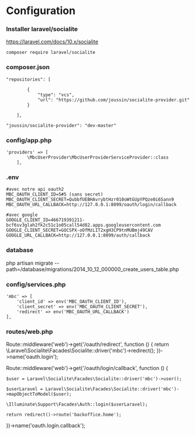 
# Configuration


### Installer laravel/socialite

https://laravel.com/docs/10.x/socialite

```
composer require laravel/socialite
```


### composer.json

```
"repositories": [

        {
            "type": "vcs",
            "url": "https://github.com/joussin/socialite-provider.git"
        }

    ],
```


```
"joussin/socialite-provider": "dev-master"
```

### config/app.php

```
'providers' => [
        \MbcUserProvider\MbcUserProviderServiceProvider::class
    ],
```

### .env

```
#avec notre api oauth2
MBC_OAUTH_CLIENT_ID=5#5 (sans secret)
MBC_OAUTH_CLIENT_SECRET=QubbfUEBHAvrybtHzr010oWtGUpYPQze0i6Sann9
MBC_OAUTH_URL_CALLBACK=http://127.0.0.1:8099/oauth/login/callback

#avec google
GOOGLE_CLIENT_ID=466719391211-bcf6sv3glah2fk2c51c1o05call54d82.apps.googleusercontent.com
GOOGLE_CLIENT_SECRET=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
GOOGLE_URL_CALLBACK=http://127.0.0.1:8099/auth/callback
```


### database


php artisan migrate --path=/database/migrations/2014_10_12_000000_create_users_table.php


### config/services.php

```
'mbc' => [
    'client_id' => env('MBC_OAUTH_CLIENT_ID'),
    'client_secret' => env('MBC_OAUTH_CLIENT_SECRET'),
    'redirect' => env('MBC_OAUTH_URL_CALLBACK')
],
```

###   routes/web.php



Route::middleware('web')->get('/oauth/redirect', function () {
return \Laravel\Socialite\Facades\Socialite::driver('mbc')->redirect();
})->name('oauth.login');

Route::middleware('web')->get('/oauth/login/callback', function () {

    $user = Laravel\Socialite\Facades\Socialite::driver('mbc')->user();

    $userLaravel = Laravel\Socialite\Facades\Socialite::driver('mbc')->mapObjectToModel($user);

    \Illuminate\Support\Facades\Auth::login($userLaravel);

    return redirect()->route('backoffice.home');

})->name('oauth.login.callback');

